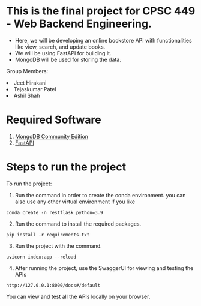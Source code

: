# This is the final project for CPSC 449 - Web Backend Engineering. 

* Here, we will be developing an online bookstore API with functionalities like view, search, and update books. 
* We will be using FastAPI for building it.
* MongoDB will be used for storing the data.

Group Members:

<li>Jeet Hirakani</li>
<li>Tejaskumar Patel</li>
<li>Ashil Shah</li>

# Required Software
 1. [MongoDB Community Edition](https://www.mongodb.com/try/download/community) 
 2. [FastAPI](https://fastapi.tiangolo.com/lo/#installation) 

# Steps to run the project

To run the project:

1. Run the command in order to create the conda environment. you can also use any other virtual environment if you like

`conda create -n restflask python=3.9`

2. Run the command to install the required packages.

`pip install -r requirements.txt`

3. Run the project with the command.

`uvicorn index:app --reload`

4. After running the project, use the SwaggerUI for viewing and testing the APIs

`http://127.0.0.1:8000/docs#/default`

  You can view and test all the APIs locally on your browser.
